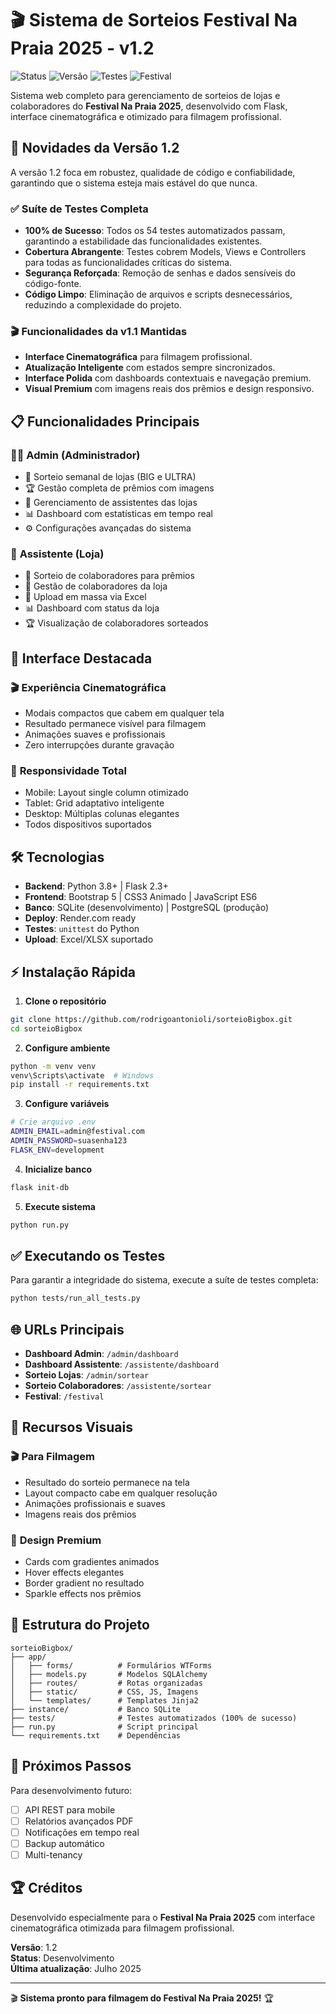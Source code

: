 # 🎬 Sistema de Sorteios Festival Na Praia 2025 - v1.2

![Status](https://img.shields.io/badge/Status-Desenvolvimento-yellow)
![Versão](https://img.shields.io/badge/Versão-1.2-blue)
![Testes](https://img.shields.io/badge/Testes-100%25-brightgreen)
![Festival](https://img.shields.io/badge/Festival-Na%20Praia%202025-orange)

Sistema web completo para gerenciamento de sorteios de lojas e colaboradores do **Festival Na Praia 2025**, desenvolvido com Flask, interface cinematográfica e otimizado para filmagem profissional.

## 🚀 Novidades da Versão 1.2

A versão 1.2 foca em robustez, qualidade de código e confiabilidade, garantindo que o sistema esteja mais estável do que nunca.

### ✅ **Suíte de Testes Completa**
- **100% de Sucesso**: Todos os 54 testes automatizados passam, garantindo a estabilidade das funcionalidades existentes.
- **Cobertura Abrangente**: Testes cobrem Models, Views e Controllers para todas as funcionalidades críticas do sistema.
- **Segurança Reforçada**: Remoção de senhas e dados sensíveis do código-fonte.
- **Código Limpo**: Eliminação de arquivos e scripts desnecessários, reduzindo a complexidade do projeto.

### 🎬 **Funcionalidades da v1.1 Mantidas**
- **Interface Cinematográfica** para filmagem profissional.
- **Atualização Inteligente** com estados sempre sincronizados.
- **Interface Polida** com dashboards contextuais e navegação premium.
- **Visual Premium** com imagens reais dos prêmios e design responsivo.

## 📋 Funcionalidades Principais

### 👨‍💼 **Admin (Administrador)**
- 🎲 Sorteio semanal de lojas (BIG e ULTRA)
- 🏆 Gestão completa de prêmios com imagens
- 👥 Gerenciamento de assistentes das lojas
- 📊 Dashboard com estatísticas em tempo real
- ⚙️ Configurações avançadas do sistema

### 🎯 **Assistente (Loja)**
- 🎲 Sorteio de colaboradores para prêmios
- 👤 Gestão de colaboradores da loja
- 📂 Upload em massa via Excel
- 📊 Dashboard com status da loja
- 🏆 Visualização de colaboradores sorteados

## 🎨 Interface Destacada

### 🎬 **Experiência Cinematográfica**
- Modais compactos que cabem em qualquer tela
- Resultado permanece visível para filmagem
- Animações suaves e profissionais
- Zero interrupções durante gravação

### 📱 **Responsividade Total**
- Mobile: Layout single column otimizado
- Tablet: Grid adaptativo inteligente
- Desktop: Múltiplas colunas elegantes
- Todos dispositivos suportados

## 🛠️ Tecnologias

- **Backend**: Python 3.8+ | Flask 2.3+
- **Frontend**: Bootstrap 5 | CSS3 Animado | JavaScript ES6
- **Banco**: SQLite (desenvolvimento) | PostgreSQL (produção)
- **Deploy**: Render.com ready
- **Testes**: `unittest` do Python
- **Upload**: Excel/XLSX suportado

## ⚡ Instalação Rápida

1. **Clone o repositório**
```bash
git clone https://github.com/rodrigoantonioli/sorteioBigbox.git
cd sorteioBigbox
```

2. **Configure ambiente**
```bash
python -m venv venv
venv\Scripts\activate  # Windows
pip install -r requirements.txt
```

3. **Configure variáveis**
```bash
# Crie arquivo .env
ADMIN_EMAIL=admin@festival.com
ADMIN_PASSWORD=suasenha123
FLASK_ENV=development
```

4. **Inicialize banco**
```bash
flask init-db
```

5. **Execute sistema**
```bash
python run.py
```

## ✅ Executando os Testes

Para garantir a integridade do sistema, execute a suíte de testes completa:

```bash
python tests/run_all_tests.py
```

## 🌐 URLs Principais

- **Dashboard Admin**: `/admin/dashboard`
- **Dashboard Assistente**: `/assistente/dashboard`
- **Sorteio Lojas**: `/admin/sortear`
- **Sorteio Colaboradores**: `/assistente/sortear`
- **Festival**: `/festival`

## 📸 Recursos Visuais

### 🎬 **Para Filmagem**
- Resultado do sorteio permanece na tela
- Layout compacto cabe em qualquer resolução
- Animações profissionais e suaves
- Imagens reais dos prêmios

### 🎨 **Design Premium**
- Cards com gradientes animados
- Hover effects elegantes
- Border gradient no resultado
- Sparkle effects nos prêmios

## 🔧 Estrutura do Projeto

```
sorteioBigbox/
├── app/
│   ├── forms/          # Formulários WTForms
│   ├── models.py       # Modelos SQLAlchemy
│   ├── routes/         # Rotas organizadas
│   ├── static/         # CSS, JS, Imagens
│   └── templates/      # Templates Jinja2
├── instance/           # Banco SQLite
├── tests/              # Testes automatizados (100% de sucesso)
├── run.py              # Script principal
└── requirements.txt    # Dependências
```

## 🎯 Próximos Passos

Para desenvolvimento futuro:
- [ ] API REST para mobile
- [ ] Relatórios avançados PDF
- [ ] Notificações em tempo real
- [ ] Backup automático
- [ ] Multi-tenancy

## 🏆 Créditos

Desenvolvido especialmente para o **Festival Na Praia 2025** com interface cinematográfica otimizada para filmagem profissional.

**Versão**: 1.2  
**Status**: Desenvolvimento  
**Última atualização**: Julho 2025

---

🎬 **Sistema pronto para filmagem do Festival Na Praia 2025!** 🏆
